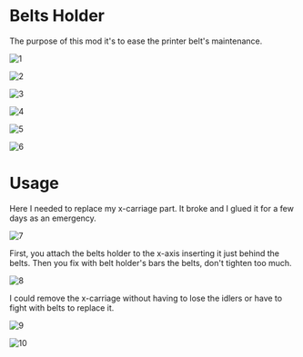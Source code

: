 
Belts Holder
============

<p>The purpose of this mod it's to ease the printer belt's maintenance.</p>


![1](./Images/bh1.png?raw=true)


![2](./Images/bh2.png?raw=true)


![3](./Images/bh3.png?raw=true)


![4](./Images/bh4.png?raw=true)


![5](./Images/bh5.png?raw=true)


![6](./Images/bh6.png?raw=true)


Usage
=====

<p>Here I needed to replace my x-carriage part. It broke and I glued it for a few days as an emergency.</p>

![7](./Images/bh7.jpg?raw=true)

First, you attach the belts holder to the x-axis inserting it just behind the belts.
Then you fix with belt holder's bars the belts, don't tighten too much.

![8](./Images/bh8.jpg?raw=true)

I could remove the x-carriage without having to lose the idlers or have to fight with belts to replace it.

![9](./Images/bh9.jpg?raw=true)


![10](./Images/bh10.jpg?raw=true)
